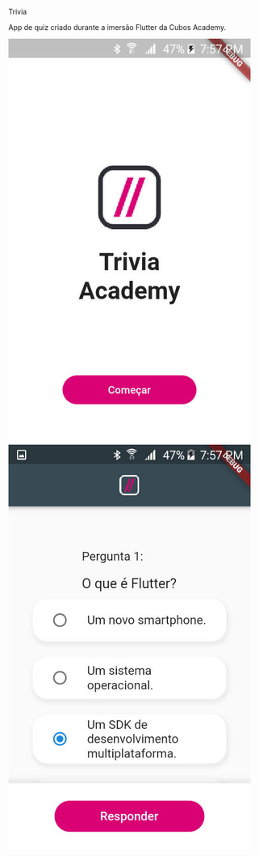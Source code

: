 Trivia 

App de quiz criado durante a imersão Flutter da Cubos Academy.

![Tela inicial](https://github.com/CarolNina/TriviaAcademy/blob/master/Tela%20Inicial.jpg) 
![Tela 1](https://github.com/CarolNina/TriviaAcademy/blob/master/Tela%201.jpg)







